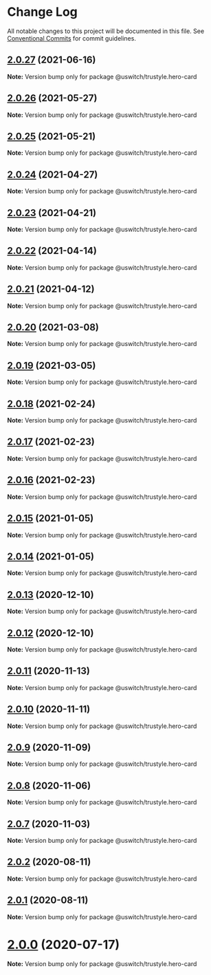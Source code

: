 # Change Log

All notable changes to this project will be documented in this file.
See [Conventional Commits](https://conventionalcommits.org) for commit guidelines.

## [2.0.27](https://github.com/uswitch/trustyle/compare/@uswitch/trustyle.hero-card@2.0.26...@uswitch/trustyle.hero-card@2.0.27) (2021-06-16)

**Note:** Version bump only for package @uswitch/trustyle.hero-card





## [2.0.26](https://github.com/uswitch/trustyle/compare/@uswitch/trustyle.hero-card@2.0.25...@uswitch/trustyle.hero-card@2.0.26) (2021-05-27)

**Note:** Version bump only for package @uswitch/trustyle.hero-card





## [2.0.25](https://github.com/uswitch/trustyle/compare/@uswitch/trustyle.hero-card@2.0.24...@uswitch/trustyle.hero-card@2.0.25) (2021-05-21)

**Note:** Version bump only for package @uswitch/trustyle.hero-card





## [2.0.24](https://github.com/uswitch/trustyle/compare/@uswitch/trustyle.hero-card@2.0.23...@uswitch/trustyle.hero-card@2.0.24) (2021-04-27)

**Note:** Version bump only for package @uswitch/trustyle.hero-card





## [2.0.23](https://github.com/uswitch/trustyle/compare/@uswitch/trustyle.hero-card@2.0.22...@uswitch/trustyle.hero-card@2.0.23) (2021-04-21)

**Note:** Version bump only for package @uswitch/trustyle.hero-card





## [2.0.22](https://github.com/uswitch/trustyle/compare/@uswitch/trustyle.hero-card@2.0.21...@uswitch/trustyle.hero-card@2.0.22) (2021-04-14)

**Note:** Version bump only for package @uswitch/trustyle.hero-card





## [2.0.21](https://github.com/uswitch/trustyle/compare/@uswitch/trustyle.hero-card@2.0.20...@uswitch/trustyle.hero-card@2.0.21) (2021-04-12)

**Note:** Version bump only for package @uswitch/trustyle.hero-card





## [2.0.20](https://github.com/uswitch/trustyle/compare/@uswitch/trustyle.hero-card@2.0.19...@uswitch/trustyle.hero-card@2.0.20) (2021-03-08)

**Note:** Version bump only for package @uswitch/trustyle.hero-card





## [2.0.19](https://github.com/uswitch/trustyle/compare/@uswitch/trustyle.hero-card@2.0.18...@uswitch/trustyle.hero-card@2.0.19) (2021-03-05)

**Note:** Version bump only for package @uswitch/trustyle.hero-card





## [2.0.18](https://github.com/uswitch/trustyle/compare/@uswitch/trustyle.hero-card@2.0.16...@uswitch/trustyle.hero-card@2.0.18) (2021-02-24)

**Note:** Version bump only for package @uswitch/trustyle.hero-card






## [2.0.17](https://github.com/uswitch/trustyle/compare/@uswitch/trustyle.hero-card@2.0.16...@uswitch/trustyle.hero-card@2.0.17) (2021-02-23)

**Note:** Version bump only for package @uswitch/trustyle.hero-card





## [2.0.16](https://github.com/uswitch/trustyle/compare/@uswitch/trustyle.hero-card@2.0.15...@uswitch/trustyle.hero-card@2.0.16) (2021-02-23)

**Note:** Version bump only for package @uswitch/trustyle.hero-card





## [2.0.15](https://github.com/uswitch/trustyle/compare/@uswitch/trustyle.hero-card@2.0.13...@uswitch/trustyle.hero-card@2.0.15) (2021-01-05)

**Note:** Version bump only for package @uswitch/trustyle.hero-card





## [2.0.14](https://github.com/uswitch/trustyle/compare/@uswitch/trustyle.hero-card@2.0.13...@uswitch/trustyle.hero-card@2.0.14) (2021-01-05)

**Note:** Version bump only for package @uswitch/trustyle.hero-card





## [2.0.13](https://github.com/uswitch/trustyle/compare/@uswitch/trustyle.hero-card@2.0.12...@uswitch/trustyle.hero-card@2.0.13) (2020-12-10)

**Note:** Version bump only for package @uswitch/trustyle.hero-card





## [2.0.12](https://github.com/uswitch/trustyle/compare/@uswitch/trustyle.hero-card@2.0.11...@uswitch/trustyle.hero-card@2.0.12) (2020-12-10)

**Note:** Version bump only for package @uswitch/trustyle.hero-card






## [2.0.11](https://github.com/uswitch/trustyle/compare/@uswitch/trustyle.hero-card@2.0.10...@uswitch/trustyle.hero-card@2.0.11) (2020-11-13)

**Note:** Version bump only for package @uswitch/trustyle.hero-card





## [2.0.10](https://github.com/uswitch/trustyle/compare/@uswitch/trustyle.hero-card@2.0.9...@uswitch/trustyle.hero-card@2.0.10) (2020-11-11)

**Note:** Version bump only for package @uswitch/trustyle.hero-card





## [2.0.9](https://github.com/uswitch/trustyle/compare/@uswitch/trustyle.hero-card@2.0.8...@uswitch/trustyle.hero-card@2.0.9) (2020-11-09)

**Note:** Version bump only for package @uswitch/trustyle.hero-card





## [2.0.8](https://github.com/uswitch/trustyle/compare/@uswitch/trustyle.hero-card@2.0.7...@uswitch/trustyle.hero-card@2.0.8) (2020-11-06)

**Note:** Version bump only for package @uswitch/trustyle.hero-card





## [2.0.7](https://github.com/uswitch/trustyle/compare/@uswitch/trustyle.hero-card@2.0.6...@uswitch/trustyle.hero-card@2.0.7) (2020-11-03)

**Note:** Version bump only for package @uswitch/trustyle.hero-card





## [2.0.2](https://github.com/uswitch/trustyle/compare/@uswitch/trustyle.hero-card@2.0.1...@uswitch/trustyle.hero-card@2.0.2) (2020-08-11)

**Note:** Version bump only for package @uswitch/trustyle.hero-card





## [2.0.1](https://github.com/uswitch/trustyle/compare/@uswitch/trustyle.hero-card@2.0.0...@uswitch/trustyle.hero-card@2.0.1) (2020-08-11)

**Note:** Version bump only for package @uswitch/trustyle.hero-card





# [2.0.0](https://github.com/uswitch/trustyle/compare/@uswitch/trustyle.hero-card@1.0.0...@uswitch/trustyle.hero-card@2.0.0) (2020-07-17)

**Note:** Version bump only for package @uswitch/trustyle.hero-card
